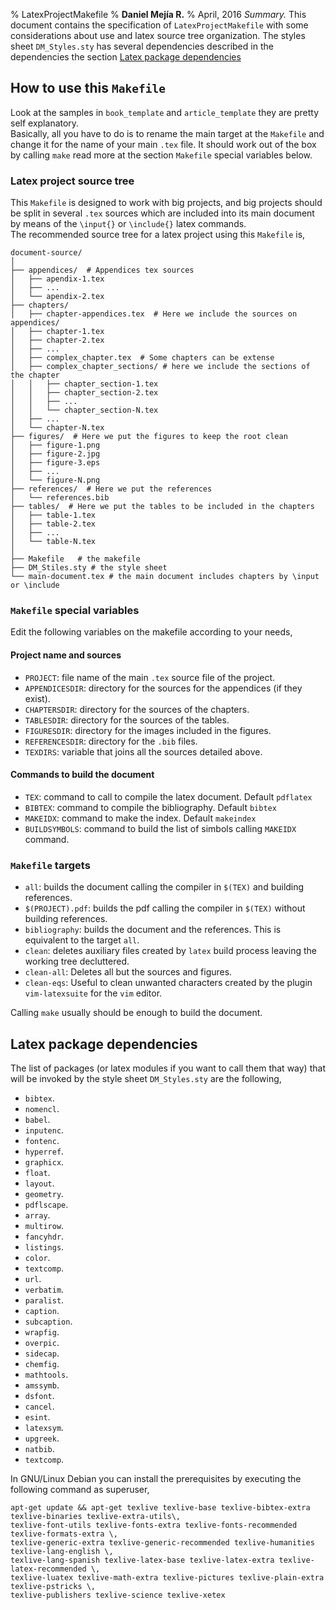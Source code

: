 % LatexProjectMakefile
% **Daniel Mejía R.**
% April, 2016
*Summary.* This document contains the specification of `LatexProjectMakefile` with some considerations about use and
latex source tree organization. The styles sheet `DM_Styles.sty` has several dependencies described in the
dependencies the section [Latex package dependencies](#sec:dependencies)


<!-- 

Table of contents: Run pandoc with --toc option -->



## How to use this `Makefile`
<div id="sec:makefile-how-to"></div>

Look at the samples in `book_template` and `article_template` they are pretty self explanatory.  
Basically, all you have to do is to rename the main target at the `Makefile` and change it for the name 
of your main `.tex` file. It should work out of the box by calling `make` read more at the section
`Makefile` special variables below.

### Latex project source tree
<div id="subsec:latex-source-tree"></div>

This `Makefile` is designed to work with big projects, and big projects should be split
in several `.tex` sources which are included into its main document by means of the
`\input{}` or `\include{}` latex commands.   
The recommended source tree for a latex project using this `Makefile` is,


~~~~~~~~~~~~~~~~~~~~~~~~~~~~~~~~~~~~~~~~~~~~~~~~~~~~~~~~~~~~~~~
document-source/
│
├── appendices/  # Appendices tex sources
│   ├── apendix-1.tex
│   ├── ...
│   └── apendix-2.tex
├── chapters/
│   ├── chapter-appendices.tex  # Here we include the sources on appendices/
│   ├── chapter-1.tex
│   ├── chapter-2.tex
│   ├── ...
│   ├── complex_chapter.tex  # Some chapters can be extense
│   ├── complex_chapter_sections/ # here we include the sections of the chapter
│   │   ├── chapter_section-1.tex
│   │   ├── chapter_section-2.tex
│   │   ├── ...
│   │   └── chapter_section-N.tex
│   ├── ...
│   └── chapter-N.tex
├── figures/  # Here we put the figures to keep the root clean
│   ├── figure-1.png
│   ├── figure-2.jpg
│   ├── figure-3.eps
│   ├── ...
│   └── figure-N.png
├── references/  # Here we put the references
│   └── references.bib
├── tables/  # Here we put the tables to be included in the chapters
│   ├── table-1.tex
│   ├── table-2.tex
│   ├── ...
│   └── table-N.tex
│
├── Makefile   # the makefile
├── DM_Stiles.sty # the style sheet
└── main-document.tex # the main document includes chapters by \input or \include
~~~~~~~~~~~~~~~~~~~~~~~~~~~~~~~~~~~~~~~~~~~~~~~~~~~~~~~~~~~~~~~

### `Makefile` special variables
<div id="subsec:makefile-variables"></div>
Edit the following variables on the makefile according to your needs,

#### Project name and sources

 * `PROJECT`: file name of the main `.tex` source file of the project.   
 * `APPENDICESDIR`: directory for the sources for the appendices (if they exist).   
 * `CHAPTERSDIR`: directory for the sources of the chapters.   
 * `TABLESDIR`: directory for  the sources of the tables.   
 * `FIGURESDIR`: directory for the images included in the figures.   
 * `REFERENCESDIR`: directory for the `.bib` files.   
 * `TEXDIRS`: variable that joins all the sources detailed above.   

#### Commands to build the document

 * `TEX`: command to call to compile the latex document. Default `pdflatex`   
 * `BIBTEX`: command to compile the bibliography. Default `bibtex`   
 * `MAKEIDX`: command to make the index. Default `makeindex`   
 * `BUILDSYMBOLS`: command to build the list of simbols calling `MAKEIDX` command.   

### `Makefile` targets
<div id="subsec:makefile-targets"></div>

 * `all`: builds the document calling the compiler in `$(TEX)` and building references.     
 * `$(PROJECT).pdf`: builds the pdf calling the compiler in `$(TEX)` without building references.     
 * `bibliography`: builds the document and the references. This is equivalent to the target `all`.     
 * `clean`: deletes auxiliary files created by `latex` build process leaving the working tree decluttered.     
 * `clean-all`: Deletes all but the sources and figures.     
 * `clean-eqs`: Useful to clean unwanted characters created by the plugin `vim-latexsuite` for the `vim` editor.     

Calling `make` usually should be enough to build the document.   

## Latex package dependencies
<div id="sec:dependencies"></div>

The list of packages (or latex modules if you want to call them that way) that will be invoked by the style sheet `DM_Styles.sty`
are the following,

 * `bibtex`.         
 * `nomencl`.         
 * `babel`.         
 * `inputenc`.         
 * `fontenc`.         
 * `hyperref`.         
 * `graphicx`.         
 * `float`.         
 * `layout`.         
 * `geometry`.         
 * `pdflscape`.         
 * `array`.         
 * `multirow`.         
 * `fancyhdr`.         
 * `listings`.         
 * `color`.         
 * `textcomp`.         
 * `url`.         
 * `verbatim`.         
 * `paralist`.         
 * `caption`.         
 * `subcaption`.         
 * `wrapfig`.         
 * `overpic`.         
 * `sidecap`.         
 * `chemfig`.         
 * `mathtools`.         
 * `amssymb`.         
 * `dsfont`.         
 * `cancel`.         
 * `esint`.         
 * `latexsym`.         
 * `upgreek`.         
 * `natbib`.         
 * `textcomp`.         

In GNU/Linux Debian you can install the prerequisites by executing the following command as superuser,  


~~~~~~~~~~~~~~~~~~~~~~~~~~~~~~~~~~~~~~~~~~~~~~~~~~~~~~~~~~~~~~~
apt-get update && apt-get texlive texlive-base texlive-bibtex-extra texlive-binaries texlive-extra-utils\,
texlive-font-utils texlive-fonts-extra texlive-fonts-recommended texlive-formats-extra \,
texlive-generic-extra texlive-generic-recommended texlive-humanities texlive-lang-english \,
texlive-lang-spanish texlive-latex-base texlive-latex-extra texlive-latex-recommended \, 
texlive-luatex texlive-math-extra texlive-pictures texlive-plain-extra texlive-pstricks \,
texlive-publishers texlive-science texlive-xetex
~~~~~~~~~~~~~~~~~~~~~~~~~~~~~~~~~~~~~~~~~~~~~~~~~~~~~~~~~~~~~~~

